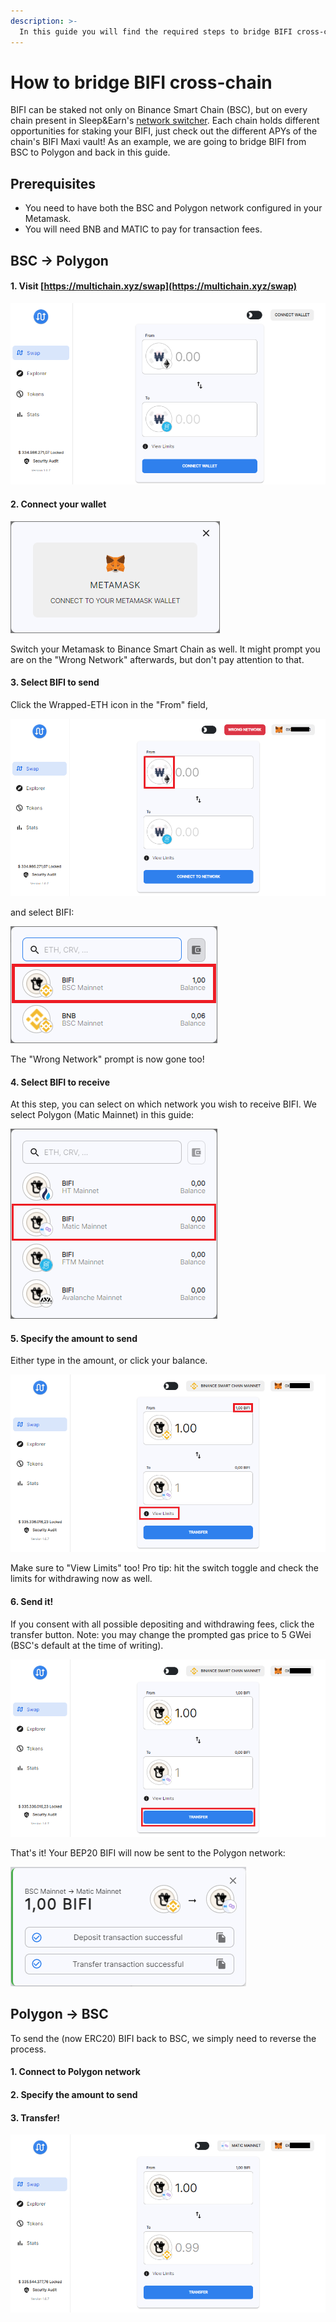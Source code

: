 ```yaml
---
description: >-
  In this guide you will find the required steps to bridge BIFI cross-chain using Metamask and multichain.xyz.
---
```


# How to bridge BIFI cross-chain

BIFI can be staked not only on Binance Smart Chain (BSC), but on every chain present in Sleep&Earn's [network switcher](../../faq/how-to-guides/how-to-add-and-switch-networks-on-beefy-finance.md). Each chain holds different opportunities for staking your BIFI, just check out the different APYs of the chain's BIFI Maxi vault! As an example, we are going to bridge BIFI from BSC to Polygon and back in this guide. 

## Prerequisites

* You need to have both the BSC and Polygon network configured in your Metamask.
* You will need BNB and MATIC to pay for transaction fees.

## BSC -> Polygon

#### 1. Visit [https://multichain.xyz/swap](https://multichain.xyz/swap)

![](../../.gitbook/assets/bridge-multichain-homepage.png)

#### 2. Connect your wallet

![](../../.gitbook/assets/bridge-connect-metamask.png)

Switch your Metamask to Binance Smart Chain as well. It might prompt you are on the "Wrong Network" afterwards, but don't pay attention to that.

#### 3. Select BIFI to send

Click the Wrapped-ETH icon in the "From" field,

![](../../.gitbook/assets/bridge-click-weth.png)

and select BIFI:

![](../../.gitbook/assets/bridge-select-bifi.png)

The "Wrong Network" prompt is now gone too!

#### 4. Select BIFI to receive

At this step, you can select on which network you wish to receive BIFI. We select Polygon (Matic Mainnet) in this guide:

![](../../.gitbook/assets/bridge-select-bifi-receive.png)

#### 5. Specify the amount to send

Either type in the amount, or click your balance.

![](../../.gitbook/assets/bridge-specify-amount.png)

Make sure to "View Limits" too! Pro tip: hit the switch toggle and check the limits for withdrawing now as well. 

#### 6. Send it!

If you consent with all possible depositing and withdrawing fees, click the transfer button. Note: you may change the prompted gas price to 5 GWei (BSC's default at the time of writing).

![](../../.gitbook/assets/bridge-transfer.png)

That's it! Your BEP20 BIFI will now be sent to the Polygon network:

![](../../.gitbook/assets/bridge-deposit-transfer-transaction.png)

## Polygon -> BSC

To send the (now ERC20) BIFI back to BSC, we simply need to reverse the process.

#### 1. Connect to Polygon network

#### 2. Specify the amount to send

#### 3. Transfer!

![](../../.gitbook/assets/bridge-back.png)
